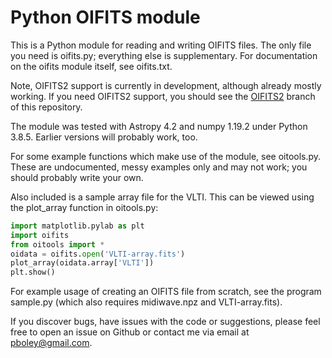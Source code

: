Python OIFITS module
====================

This is a Python module for reading and writing OIFITS files.  The only file you
need is oifits.py; everything else is supplementary.  For documentation on the
oifits module itself, see oifits.txt.

Note, OIFITS2 support is currently in development, although already mostly
working.  If you need OIFITS2 support, you should see the
[OIFITS2](https://github.com/pboley/oifits/tree/oifits2) branch of this
repository.

The module was tested with Astropy 4.2 and numpy 1.19.2 under Python 3.8.5.
Earlier versions will probably work, too.

For some example functions which make use of the module, see oitools.py.
These are undocumented, messy examples only and may not work; you should
probably write your own.

Also included is a sample array file for the VLTI.  This can be viewed using
the plot_array function in oitools.py:

```python
import matplotlib.pylab as plt
import oifits
from oitools import *
oidata = oifits.open('VLTI-array.fits')
plot_array(oidata.array['VLTI'])
plt.show()
```

For example usage of creating an OIFITS file from scratch, see the program
sample.py (which also requires midiwave.npz and VLTI-array.fits).

If you discover bugs, have issues with the code or suggestions, please feel
free to open an issue on Github or contact me via
email at <pboley@gmail.com>.
